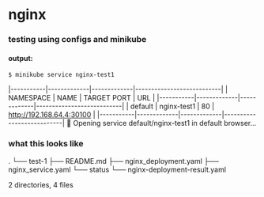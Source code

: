 # nginx
### testing using configs and minikube
#### output:
    $ minikube service nginx-test1
|-----------|-------------|-------------|---------------------------|
| NAMESPACE |    NAME     | TARGET PORT |            URL            |
|-----------|-------------|-------------|---------------------------|
| default   | nginx-test1 |          80 | http://192.168.64.4:30100 |
|-----------|-------------|-------------|---------------------------|
🎉  Opening service default/nginx-test1 in default browser...

### what this looks like
.
└── test-1
    ├── README.md
    ├── nginx_deployment.yaml
    ├── nginx_service.yaml
    └── status
        └── nginx-deployment-result.yaml

2 directories, 4 files
